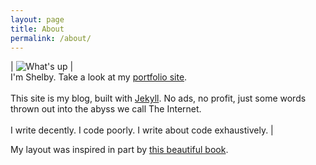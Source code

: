 ```yaml
---
layout: page
title: About
permalink: /about/
---
```


| <img class="textWrapLeft" src="{{ site.url }}/assets/shelby.jpg" alt="What's up"/> | <br>I'm Shelby. Take a look at my [portfolio site](http://shelbyspees.github.io). <br><br>This site is my blog, built with [Jekyll](http://jekyllrb.com/). No ads, no profit, just some words thrown out into the abyss we call The Internet.<br><br>I write decently. I code poorly. I write about code exhaustively. |

<aside name="inspiration" style="top: 180px;"><p>My layout was inspired in part by <a href="http://gameprogrammingpatterns.com/architecture-performance-and-games.html">this beautiful book</a>.</p></aside>
